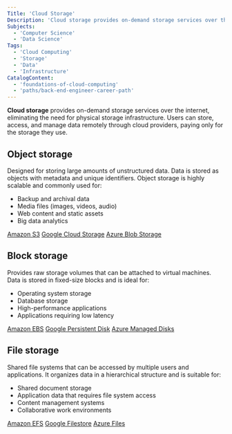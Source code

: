 ```yaml
---
Title: 'Cloud Storage'
Description: 'Cloud storage provides on-demand storage services over the internet, eliminating the need for physical storage infrastructure.'
Subjects:
  - 'Computer Science'
  - 'Data Science'
Tags:
  - 'Cloud Computing'
  - 'Storage'
  - 'Data'
  - 'Infrastructure'
CatalogContent:
  - 'foundations-of-cloud-computing'
  - 'paths/back-end-engineer-career-path'
---
```


**Cloud storage** provides on-demand storage services over the internet, eliminating the need for physical storage infrastructure. Users can store, access, and manage data remotely through cloud providers, paying only for the storage they use.

## Object storage

Designed for storing large amounts of unstructured data. Data is stored as objects with metadata and unique identifiers. Object storage is highly scalable and commonly used for:

- Backup and archival data
- Media files (images, videos, audio)
- Web content and static assets
- Big data analytics

[Amazon S3](https://docs.aws.amazon.com/AmazonS3/latest/userguide)
[Google Cloud Storage](https://cloud.google.com/storage/docs)
[Azure Blob Storage](https://learn.microsoft.com/en-us/azure/storage/blobs)

## Block storage

Provides raw storage volumes that can be attached to virtual machines. Data is stored in fixed-size blocks and is ideal for:

- Operating system storage
- Database storage
- High-performance applications
- Applications requiring low latency

[Amazon EBS](https://docs.aws.amazon.com/ebs/latest/userguide/what-is-ebs)
[Google Persistent Disk](https://cloud.google.com/compute/docs/disks/persistent-disks)
[Azure Managed Disks](https://learn.microsoft.com/en-us/azure/virtual-machines/managed-disks-overview)

## File storage

Shared file systems that can be accessed by multiple users and applications. It organizes data in a hierarchical structure and is suitable for:

- Shared document storage
- Application data that requires file system access
- Content management systems
- Collaborative work environments

[Amazon EFS](https://docs.aws.amazon.com/efs/latest/ug/whatisefs)
[Google Filestore](https://cloud.google.com/filestore/docs)
[Azure Files](https://learn.microsoft.com/en-us/azure/storage/files)